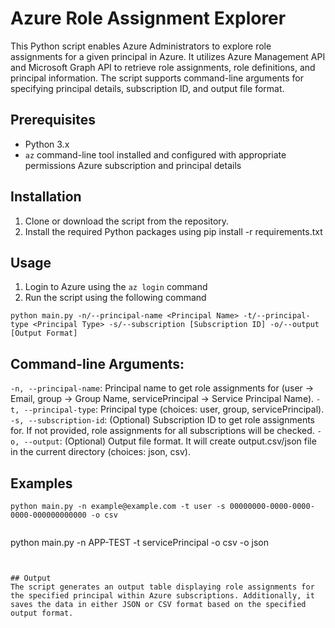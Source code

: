 # Azure Role Assignment Explorer

This Python script enables Azure Administrators to explore role assignments for a given principal in Azure. It utilizes Azure Management API and Microsoft Graph API to retrieve role assignments, role definitions, and principal information. The script supports command-line arguments for specifying principal details, subscription ID, and output file format.

## Prerequisites
- Python 3.x
- `az` command-line tool installed and configured with appropriate permissions Azure subscription and principal details

## Installation
1. Clone or download the script from the repository.
2. Install the required Python packages using pip install -r requirements.txt

## Usage
1. Login to Azure using the `az login` command
2. Run the script using the following command
```
python main.py -n/--principal-name <Principal Name> -t/--principal-type <Principal Type> -s/--subscription [Subscription ID] -o/--output [Output Format]
```

## Command-line Arguments:
`-n, --principal-name`: Principal name to get role assignments for (user -> Email, group -> Group Name, servicePrincipal -> Service Principal Name).
`-t, --principal-type`: Principal type (choices: user, group, servicePrincipal).
`-s, --subscription-id`: (Optional) Subscription ID to get role assignments for. If not provided, role assignments for all subscriptions will be checked.
`-o, --output`: (Optional) Output file format. It will create output.csv/json file in the current directory (choices: json, csv).

## Examples
```
python main.py -n example@example.com -t user -s 00000000-0000-0000-0000-000000000000 -o csv
```
```

```
python main.py -n APP-TEST -t servicePrincipal -o csv -o json
```


## Output
The script generates an output table displaying role assignments for the specified principal within Azure subscriptions. Additionally, it saves the data in either JSON or CSV format based on the specified output format.
